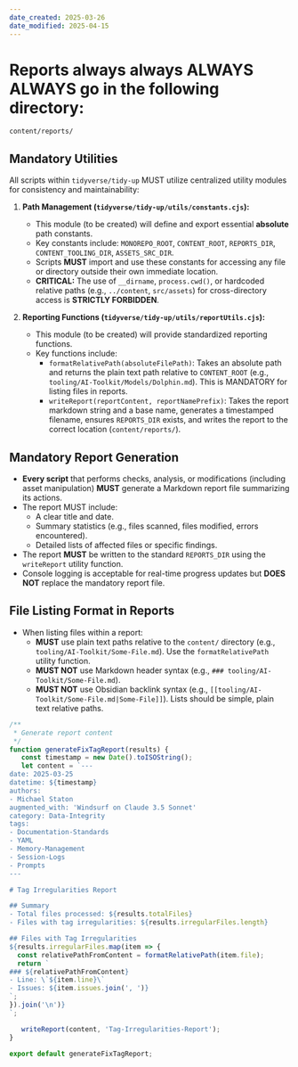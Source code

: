 ```yaml
---
date_created: 2025-03-26
date_modified: 2025-04-15
---
```

# Reports always always ALWAYS ALWAYS go in the following directory:
`content/reports/`

## Mandatory Utilities

All scripts within `tidyverse/tidy-up` MUST utilize centralized utility modules for consistency and maintainability:

1.  **Path Management (`tidyverse/tidy-up/utils/constants.cjs`):**
    *   This module (to be created) will define and export essential **absolute** path constants.
    *   Key constants include: `MONOREPO_ROOT`, `CONTENT_ROOT`, `REPORTS_DIR`, `CONTENT_TOOLING_DIR`, `ASSETS_SRC_DIR`.
    *   Scripts **MUST** import and use these constants for accessing any file or directory outside their own immediate location.
    *   **CRITICAL:** The use of `__dirname`, `process.cwd()`, or hardcoded relative paths (e.g., `../content`, `src/assets`) for cross-directory access is **STRICTLY FORBIDDEN**.

2.  **Reporting Functions (`tidyverse/tidy-up/utils/reportUtils.cjs`):**
    *   This module (to be created) will provide standardized reporting functions.
    *   Key functions include:
        *   `formatRelativePath(absoluteFilePath)`: Takes an absolute path and returns the plain text path relative to `CONTENT_ROOT` (e.g., `tooling/AI-Toolkit/Models/Dolphin.md`). This is MANDATORY for listing files in reports.
        *   `writeReport(reportContent, reportNamePrefix)`: Takes the report markdown string and a base name, generates a timestamped filename, ensures `REPORTS_DIR` exists, and writes the report to the correct location (`content/reports/`).

## Mandatory Report Generation

*   **Every script** that performs checks, analysis, or modifications (including asset manipulation) **MUST** generate a Markdown report file summarizing its actions.
*   The report MUST include:
    *   A clear title and date.
    *   Summary statistics (e.g., files scanned, files modified, errors encountered).
    *   Detailed lists of affected files or specific findings.
*   The report **MUST** be written to the standard `REPORTS_DIR` using the `writeReport` utility function.
*   Console logging is acceptable for real-time progress updates but **DOES NOT** replace the mandatory report file.

## File Listing Format in Reports

*   When listing files within a report:
    *   **MUST** use plain text paths relative to the `content/` directory (e.g., `tooling/AI-Toolkit/Some-File.md`). Use the `formatRelativePath` utility function.
    *   **MUST NOT** use Markdown header syntax (e.g., `### tooling/AI-Toolkit/Some-File.md`).
    *   **MUST NOT** use Obsidian backlink syntax (e.g., `[[tooling/AI-Toolkit/Some-File.md|Some-File]]`). Lists should be simple, plain text relative paths.

```javascript
/**
 * Generate report content
 */
function generateFixTagReport(results) {
   const timestamp = new Date().toISOString();
   let content = `---
date: 2025-03-25
datetime: ${timestamp}
authors: 
- Michael Staton
augmented_with: 'Windsurf on Claude 3.5 Sonnet'
category: Data-Integrity
tags:
- Documentation-Standards
- YAML
- Memory-Management
- Session-Logs
- Prompts
---

# Tag Irregularities Report

## Summary
- Total files processed: ${results.totalFiles}
- Files with tag irregularities: ${results.irregularFiles.length}

## Files with Tag Irregularities
${results.irregularFiles.map(item => {
  const relativePathFromContent = formatRelativePath(item.file);
  return `
### ${relativePathFromContent}
- Line: \`${item.line}\`
- Issues: ${item.issues.join(', ')}
`;
}).join('\n')}
`;

   writeReport(content, 'Tag-Irregularities-Report');
}

export default generateFixTagReport;